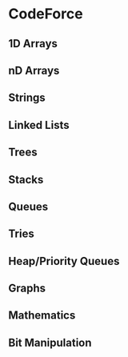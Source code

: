 # CodeForce

## 1D Arrays

## nD Arrays

## Strings

## Linked Lists

## Trees

## Stacks

## Queues

## Tries

## Heap/Priority Queues

## Graphs

## Mathematics

## Bit Manipulation




